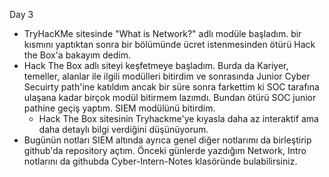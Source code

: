 Day 3
- TryHacKMe sitesinde "What is Network?" adlı modüle başladım. bir kısmını yaptıktan sonra bir bölümünde ücret istenmesinden ötürü Hack the Box'a bakayım dedim.
- Hack The Box adlı siteyi keşfetmeye başladım. Burda da Kariyer, temeller, alanlar ile ilgili modülleri bitirdim ve sonrasında Junior Cyber Secuirty path'ine katıldım ancak
bir süre sonra farkettim ki SOC tarafına ulaşana kadar birçok modül bitirmem lazımdı. Bundan ötürü SOC junior pathine geçiş yaptım. SIEM modülünü bitirdim.
  - Hack The Box sitesinin Tryhackme'ye kıyasla daha az interaktif ama daha detaylı bilgi verdiğini düşünüyorum.
- Bugünün notları SIEM altında ayrıca genel diğer notlarımı da birleştirip github'da repository açtım. Önceki günlerde yazdığım Network, Intro notlarını da githubda Cyber-Intern-Notes klasöründe bulabilirsiniz.
